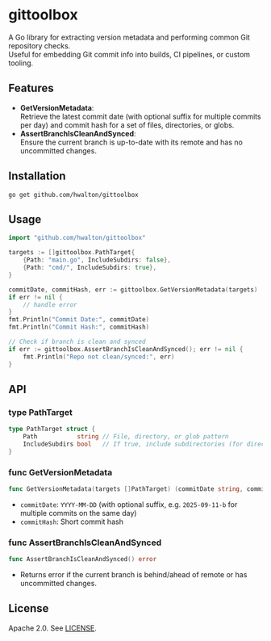 # gittoolbox

A Go library for extracting version metadata and performing common Git repository checks.  
Useful for embedding Git commit info into builds, CI pipelines, or custom tooling.

## Features

- **GetVersionMetadata**:  
  Retrieve the latest commit date (with optional suffix for multiple commits per day) and commit hash for a set of files, directories, or globs.
- **AssertBranchIsCleanAndSynced**:  
  Ensure the current branch is up-to-date with its remote and has no uncommitted changes.

## Installation

```
go get github.com/hwalton/gittoolbox
```

## Usage

```go
import "github.com/hwalton/gittoolbox"

targets := []gittoolbox.PathTarget{
    {Path: "main.go", IncludeSubdirs: false},
    {Path: "cmd/", IncludeSubdirs: true},
}

commitDate, commitHash, err := gittoolbox.GetVersionMetadata(targets)
if err != nil {
    // handle error
}
fmt.Println("Commit Date:", commitDate)
fmt.Println("Commit Hash:", commitHash)

// Check if branch is clean and synced
if err := gittoolbox.AssertBranchIsCleanAndSynced(); err != nil {
    fmt.Println("Repo not clean/synced:", err)
}
```

## API

### type PathTarget

```go
type PathTarget struct {
    Path           string // File, directory, or glob pattern
    IncludeSubdirs bool   // If true, include subdirectories (for directories)
}
```

### func GetVersionMetadata

```go
func GetVersionMetadata(targets []PathTarget) (commitDate string, commitHash string, err error)
```

- `commitDate`: `YYYY-MM-DD` (with optional suffix, e.g. `2025-09-11-b` for multiple commits on the same day)
- `commitHash`: Short commit hash

### func AssertBranchIsCleanAndSynced

```go
func AssertBranchIsCleanAndSynced() error
```

- Returns error if the current branch is behind/ahead of remote or has uncommitted changes.

## License

Apache 2.0. See [LICENSE](LICENSE).